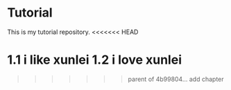 # Tutorial

This is my tutorial repository.
<<<<<<< HEAD


1.1 i like xunlei
1.2 i love xunlei
=======
>>>>>>> parent of 4b99804... add chapter
